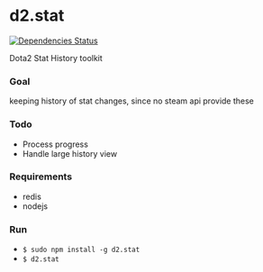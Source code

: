 # d2.stat
[![Dependencies Status](https://david-dm.org/metaory/d2.stat.svg)](https://david-dm.org/metaory/d2.stat)

Dota2 Stat History toolkit

### Goal
keeping history of stat changes, since no steam api provide these

### Todo
 * Process progress
 * Handle large history view


### Requirements
 * redis
 * nodejs

### Run
* <code>$ sudo npm install -g d2.stat</code>
* <code>$ d2.stat</code>

